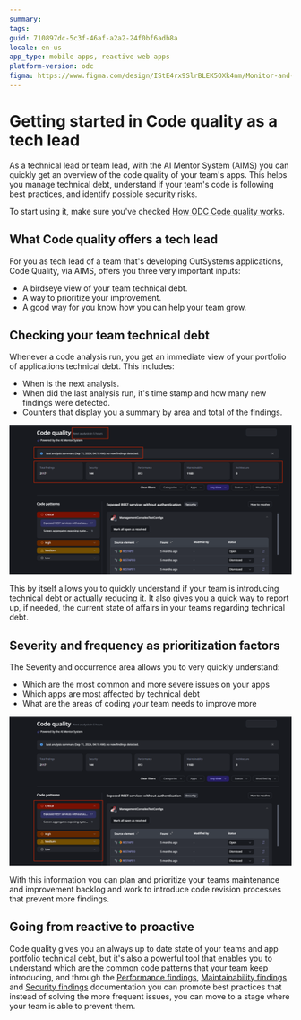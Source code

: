 ```yaml
---
summary: 
tags: 
guid: 710897dc-5c3f-46af-a2a2-24f0bf6adb8a
locale: en-us
app_type: mobile apps, reactive web apps
platform-version: odc
figma: https://www.figma.com/design/IStE4rx9SlrBLEK5OXk4nm/Monitor-and-troubleshoot-apps?node-id=3621-254
---
```


# Getting started in Code quality as a tech lead

As a technical lead or team lead, with the AI Mentor System (AIMS) you can quickly get an overview of the code quality of your team's apps. This helps you manage technical debt, understand if your team's code is following best practices, and identify possible security risks.

To start using it, make sure you've checked [How ODC Code quality works](how-does-aims-works.md).

## What Code quality offers a tech lead

For you as tech lead of a team that's developing OutSystems applications, Code Quality, via AIMS, offers you three very important inputs:

* A birdseye view of your team technical debt.
* A way to prioritize your improvement.
* A good way for you know how you can help your team grow.

## Checking your team technical debt

Whenever a code analysis run, you get an immediate view of your portfolio of applications technical debt. This includes:

* When is the next analysis.
* When did the last analysis run, it's time stamp and how many new findings were detected.
* Counters that display you a summary by area and total of the findings.

![Code quality dashboard showing next analysis time, last analysis summary, and total findings categorized by security, performance, maintainability, and architecture.](images/code-quality-overview.png "Code Quality Overview")

This by itself allows you to quickly understand if your team is introducing technical debt or actually reducing it. It also gives you a quick way to report up, if needed, the current state of affairs in your teams regarding technical debt.

## Severity and frequency as prioritization factors

The Severity and occurrence area allows you to very quickly understand:

* Which are the most common and more severe issues on your apps
* Which apps are most affected by technical debt
* What are the areas of coding your team needs to improve more

![Code quality dashboard highlighting critical, high, medium, and low severity issues, with details on exposed REST services without authentication.](images/severity-and-frequency.png "Severity and Frequency")

With this information you can plan and prioritize your teams maintenance and improvement backlog and work to introduce code revision processes that prevent more findings.

## Going from reactive to proactive

Code quality gives you an always up to date state of your teams and app portfolio technical debt, but it's also a powerful tool that enables you to understand which are the common code patterns that your team keep introducing, and through the [Performance findings](performance/performance.md), [Maintainability findings](maintainability/maintainability.md) and [Security findings](security/security.md) documentation you can promote best practices that instead of solving the more frequent issues, you can move to a stage where your team is able to prevent them.